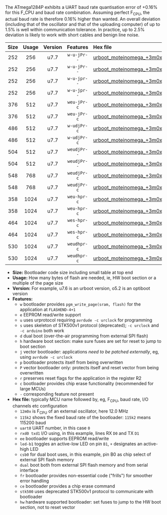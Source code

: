 The ATmega1284P exhibits a UART baud rate quantisation error of +0.16% for this F_CPU and baud rate combination. Assuming perfect F<sub>CPU</sub>, the actual baud rate is therefore 0.16% higher than wanted. An overall deviation (including that of the oscillator and that of the uploading computer) of up to 1.5% is well within communication tolerance. In practice, up to 2.5% deviation is likely to work with short cables and benign line noise.

|Size|Usage|Version|Features|Hex file|
|:-:|:-:|:-:|:-:|:--|
|252|256|u7.7|`w-u-jPr--`|[urboot_moteinomega_+3m0x_++14k4_uart0_rxd0_txd1_led+d7.hex](https://raw.githubusercontent.com/stefanrueger/urboot.hex/main/boards/moteinomega/external_oscillator/fcpu_+3m0x/br_++14k4/urboot_moteinomega_+3m0x_++14k4_uart0_rxd0_txd1_led+d7.hex)|
|252|256|u7.7|`w-u-jPr--`|[urboot_moteinomega_+3m0x_++14k4_uart1_rxd2_txd3_led+d7.hex](https://raw.githubusercontent.com/stefanrueger/urboot.hex/main/boards/moteinomega/external_oscillator/fcpu_+3m0x/br_++14k4/urboot_moteinomega_+3m0x_++14k4_uart1_rxd2_txd3_led+d7.hex)|
|252|256|u7.7|`w-u-jpr--`|[urboot_moteinomega_+3m0x_++14k4_uart0_rxd0_txd1_led+d7_fr.hex](https://raw.githubusercontent.com/stefanrueger/urboot.hex/main/boards/moteinomega/external_oscillator/fcpu_+3m0x/br_++14k4/urboot_moteinomega_+3m0x_++14k4_uart0_rxd0_txd1_led+d7_fr.hex)|
|252|256|u7.7|`w-u-jpr--`|[urboot_moteinomega_+3m0x_++14k4_uart1_rxd2_txd3_led+d7_fr.hex](https://raw.githubusercontent.com/stefanrueger/urboot.hex/main/boards/moteinomega/external_oscillator/fcpu_+3m0x/br_++14k4/urboot_moteinomega_+3m0x_++14k4_uart1_rxd2_txd3_led+d7_fr.hex)|
|376|512|u7.7|`weu-jPr-c`|[urboot_moteinomega_+3m0x_++14k4_uart0_rxd0_txd1_ee_led+d7_fr_ce.hex](https://raw.githubusercontent.com/stefanrueger/urboot.hex/main/boards/moteinomega/external_oscillator/fcpu_+3m0x/br_++14k4/urboot_moteinomega_+3m0x_++14k4_uart0_rxd0_txd1_ee_led+d7_fr_ce.hex)|
|376|512|u7.7|`weu-jPr-c`|[urboot_moteinomega_+3m0x_++14k4_uart1_rxd2_txd3_ee_led+d7_fr_ce.hex](https://raw.githubusercontent.com/stefanrueger/urboot.hex/main/boards/moteinomega/external_oscillator/fcpu_+3m0x/br_++14k4/urboot_moteinomega_+3m0x_++14k4_uart1_rxd2_txd3_ee_led+d7_fr_ce.hex)|
|486|512|u7.7|`w-udjPr-c`|[urboot_moteinomega_+3m0x_++14k4_uart0_rxd0_txd1_led+d7_csc7_dual_fr_ce.hex](https://raw.githubusercontent.com/stefanrueger/urboot.hex/main/boards/moteinomega/external_oscillator/fcpu_+3m0x/br_++14k4/urboot_moteinomega_+3m0x_++14k4_uart0_rxd0_txd1_led+d7_csc7_dual_fr_ce.hex)|
|486|512|u7.7|`w-udjPr-c`|[urboot_moteinomega_+3m0x_++14k4_uart1_rxd2_txd3_led+d7_csc7_dual_fr_ce.hex](https://raw.githubusercontent.com/stefanrueger/urboot.hex/main/boards/moteinomega/external_oscillator/fcpu_+3m0x/br_++14k4/urboot_moteinomega_+3m0x_++14k4_uart1_rxd2_txd3_led+d7_csc7_dual_fr_ce.hex)|
|504|512|u7.7|`weudjPr--`|[urboot_moteinomega_+3m0x_++14k4_uart0_rxd0_txd1_ee_led+d7_csc7_dual_fr.hex](https://raw.githubusercontent.com/stefanrueger/urboot.hex/main/boards/moteinomega/external_oscillator/fcpu_+3m0x/br_++14k4/urboot_moteinomega_+3m0x_++14k4_uart0_rxd0_txd1_ee_led+d7_csc7_dual_fr.hex)|
|504|512|u7.7|`weudjPr--`|[urboot_moteinomega_+3m0x_++14k4_uart1_rxd2_txd3_ee_led+d7_csc7_dual_fr.hex](https://raw.githubusercontent.com/stefanrueger/urboot.hex/main/boards/moteinomega/external_oscillator/fcpu_+3m0x/br_++14k4/urboot_moteinomega_+3m0x_++14k4_uart1_rxd2_txd3_ee_led+d7_csc7_dual_fr.hex)|
|548|768|u7.7|`weudjPr-c`|[urboot_moteinomega_+3m0x_++14k4_uart0_rxd0_txd1_ee_led+d7_csc7_dual_fr_ce.hex](https://raw.githubusercontent.com/stefanrueger/urboot.hex/main/boards/moteinomega/external_oscillator/fcpu_+3m0x/br_++14k4/urboot_moteinomega_+3m0x_++14k4_uart0_rxd0_txd1_ee_led+d7_csc7_dual_fr_ce.hex)|
|548|768|u7.7|`weudjPr-c`|[urboot_moteinomega_+3m0x_++14k4_uart1_rxd2_txd3_ee_led+d7_csc7_dual_fr_ce.hex](https://raw.githubusercontent.com/stefanrueger/urboot.hex/main/boards/moteinomega/external_oscillator/fcpu_+3m0x/br_++14k4/urboot_moteinomega_+3m0x_++14k4_uart1_rxd2_txd3_ee_led+d7_csc7_dual_fr_ce.hex)|
|358|1024|u7.7|`weu-hpr-c`|[urboot_moteinomega_+3m0x_++14k4_uart0_rxd0_txd1_ee_led+d7_fr_ce_hw.hex](https://raw.githubusercontent.com/stefanrueger/urboot.hex/main/boards/moteinomega/external_oscillator/fcpu_+3m0x/br_++14k4/urboot_moteinomega_+3m0x_++14k4_uart0_rxd0_txd1_ee_led+d7_fr_ce_hw.hex)|
|358|1024|u7.7|`weu-hpr-c`|[urboot_moteinomega_+3m0x_++14k4_uart1_rxd2_txd3_ee_led+d7_fr_ce_hw.hex](https://raw.githubusercontent.com/stefanrueger/urboot.hex/main/boards/moteinomega/external_oscillator/fcpu_+3m0x/br_++14k4/urboot_moteinomega_+3m0x_++14k4_uart1_rxd2_txd3_ee_led+d7_fr_ce_hw.hex)|
|464|1024|u7.7|`wes-hpr-c`|[urboot_moteinomega_+3m0x_++14k4_uart0_rxd0_txd1_ee_led+d7_fr_ce_stk500_hw.hex](https://raw.githubusercontent.com/stefanrueger/urboot.hex/main/boards/moteinomega/external_oscillator/fcpu_+3m0x/br_++14k4/urboot_moteinomega_+3m0x_++14k4_uart0_rxd0_txd1_ee_led+d7_fr_ce_stk500_hw.hex)|
|464|1024|u7.7|`wes-hpr-c`|[urboot_moteinomega_+3m0x_++14k4_uart1_rxd2_txd3_ee_led+d7_fr_ce_stk500_hw.hex](https://raw.githubusercontent.com/stefanrueger/urboot.hex/main/boards/moteinomega/external_oscillator/fcpu_+3m0x/br_++14k4/urboot_moteinomega_+3m0x_++14k4_uart1_rxd2_txd3_ee_led+d7_fr_ce_stk500_hw.hex)|
|530|1024|u7.7|`weudhpr-c`|[urboot_moteinomega_+3m0x_++14k4_uart0_rxd0_txd1_ee_led+d7_csc7_dual_fr_ce_hw.hex](https://raw.githubusercontent.com/stefanrueger/urboot.hex/main/boards/moteinomega/external_oscillator/fcpu_+3m0x/br_++14k4/urboot_moteinomega_+3m0x_++14k4_uart0_rxd0_txd1_ee_led+d7_csc7_dual_fr_ce_hw.hex)|
|530|1024|u7.7|`weudhpr-c`|[urboot_moteinomega_+3m0x_++14k4_uart1_rxd2_txd3_ee_led+d7_csc7_dual_fr_ce_hw.hex](https://raw.githubusercontent.com/stefanrueger/urboot.hex/main/boards/moteinomega/external_oscillator/fcpu_+3m0x/br_++14k4/urboot_moteinomega_+3m0x_++14k4_uart1_rxd2_txd3_ee_led+d7_csc7_dual_fr_ce_hw.hex)|

- **Size:** Bootloader code size including small table at top end
- **Usage:** How many bytes of flash are needed, ie, HW boot section or a multiple of the page size
- **Version:** For example, u7.6 is an urboot version, o5.2 is an optiboot version
- **Features:**
  + `w` bootloader provides `pgm_write_page(sram, flash)` for the application at `FLASHEND-4+1`
  + `e` EEPROM read/write support
  + `u` uses urprotocol requiring `avrdude -c urclock` for programming
  + `s` uses skeleton of STK500v1 protocol (deprecated); `-c urclock` and `-c arduino` both work
  + `d` dual boot (over-the-air programming from external SPI flash)
  + `h` hardware boot section: make sure fuses are set for reset to jump to boot section
  + `j` vector bootloader: applications *need to be patched externally*, eg, using `avrdude -c urclock`
  + `p` bootloader protects itself from being overwritten
  + `P` vector bootloader only: protects itself and reset vector from being overwritten
  + `r` preserves reset flags for the application in the register R2
  + `c` bootloader provides chip erase functionality (recommended for large MCUs)
  + `-` corresponding feature not present
- **Hex file:** typically MCU name followed by, eg, F<sub>CPU</sub>, baud rate, I/O channels etc configuration
  + `12m0x` is F<sub>CPU</sub> of an external oscillator, here 12.0 MHz
  + `115k2` shows the fixed baud rate of the bootloader: `115k2` means 115200 baud
  + `uart0` UART number, in this case `0`
  + `rxd0 txd1` I/O using, in this example, lines RX `D0` and TX `D1`
  + `ee` bootloader supports EEPROM read/write
  + `led-b1` toggles an active-low LED on pin `B1`, `+` designates an active-high LED
  + `csb0` for dual boot uses, in this example, pin B0 as chip select of external SPI flash memory
  + `dual` boot both from external SPI flash memory and from serial interface
  + `fr` bootloader provides non-essential code ("frills") for smoother error handling
  + `ce` bootloader provides a chip erase command
  + `stk500` uses deprecated STK500v1 protocol to communicate with bootloader
  + `hw` hardware supported bootloader: set fuses to jump to the HW boot section, not to reset vector
